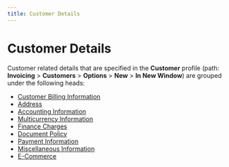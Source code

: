 ```yaml
---
title: Customer Details
---
```


# Customer Details


Customer related details that are specified in the **Customer**  profile (path: **Invoicing** >  **Customers** > **Options**  > **New** > **In 
 New Window**) are grouped under the following heads:

- [Customer  Billing Information]({{site.mc_baseurl}}/customer-details/customer-billing-information/customer_billing_information_content.html)
- [Address]({{site.mc_baseurl}}/customer-details/addresses/address_content.html)
- [Accounting  Information]({{site.mc_baseurl}}/customer-details/accounting-information/accounting_information_content.html)
- [Multicurrency  Information]({{site.mc_baseurl}}/customer-details/accounting-information/multi_currency_information.html)
- [Finance  Charges]({{site.mc_baseurl}}/customer-details/finance-charges/finance_charges_content.html)
- [Document  Policy]({{site.mc_baseurl}}/customer-details/document-policy/document_policy_content.html)
- [Payment  Information]({{site.mc_baseurl}}/customer-details/payment-information/payment_information_content.html)
- [Miscellaneous  Information]({{site.mc_baseurl}}/customer-details/miscellaneous-information/miscellaneous_information_content.html)
- [E-Commerce]({{site.mc_baseurl}}/misc/e-commerce_content.html)

